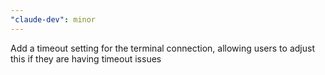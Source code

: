 ```yaml
---
"claude-dev": minor
---
```


Add a timeout setting for the terminal connection, allowing users to adjust this if they are having timeout issues
